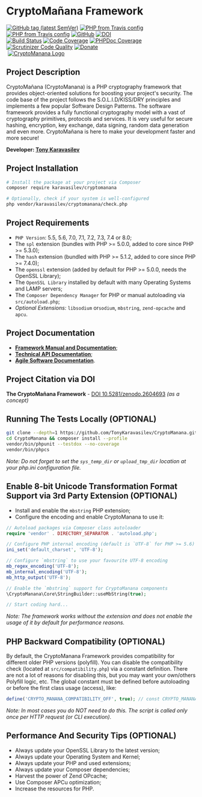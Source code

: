 # CryptoMañana Framework
[![GitHub tag (latest SemVer)](https://img.shields.io/github/tag/tonykaravasilev/cryptomanana.svg?color=blue&label=stable&style=flat-square)](https://packagist.org/packages/karavasilev/cryptomanana)
[![PHP from Travis config](https://img.shields.io/travis/php-v/TonyKaravasilev/CryptoManana.svg?style=flat-square)](https://packagist.org/packages/karavasilev/cryptomanana)
[![PHP from Travis config](https://img.shields.io/badge/php-%3C%3D%208.0-blue.svg?style=flat-square)](https://packagist.org/packages/karavasilev/cryptomanana)
[![GitHub](https://img.shields.io/github/license/tonykaravasilev/cryptomanana.svg?color=blue&label=license&style=flat-square)](https://github.com/TonyKaravasilev/CryptoManana/blob/master/LICENSE)
[![DOI](https://zenodo.org/badge/DOI/10.5281/zenodo.2604693.svg)](https://doi.org/10.5281/zenodo.2604693) <br>
[![Build Status](https://travis-ci.org/TonyKaravasilev/CryptoManana.svg?branch=master)](https://travis-ci.org/TonyKaravasilev/CryptoManana)
[![Code Coverage](https://scrutinizer-ci.com/g/TonyKaravasilev/CryptoManana/badges/coverage.png?b=master)](https://scrutinizer-ci.com/g/TonyKaravasilev/CryptoManana/?branch=master)
[![PHPDoc Coverage](https://img.shields.io/badge/PHPDoc-100%20%25-success.svg?style=flat)](https://cryptomanana.karavasilev.eu/api/)
[![Scrutinizer Code Quality](https://scrutinizer-ci.com/g/TonyKaravasilev/CryptoManana/badges/quality-score.png?b=master)](https://scrutinizer-ci.com/g/TonyKaravasilev/CryptoManana/?branch=master)
[![Donate](https://img.shields.io/badge/Donate-PayPal-Success.svg?style=flat&logo=paypal)](https://www.paypal.com/cgi-bin/webscr?cmd=_donations&business=BFKJXWRLFTFQA&currency_code=USD&source=url) <br>
&nbsp;[![CryptoManana Logo](https://cryptomanana.karavasilev.eu/images/CryptoMananaLogo.jpg)](https://cryptomanana.karavasilev.eu)

## Project Description
CryptoMañana (CryptoManana) is a PHP cryptography framework that provides object-oriented solutions for boosting your project's security.
The code base of the project follows the S.O.L.I.D/KISS/DRY principles and implements a few popular Software Design Patterns.
The software framework provides a fully functional cryptography model with a vast of cryptography primitives, protocols and services.
It is very useful for secure hashing, encryption, key exchange, data signing, random data generation and even more.
CryptoMañana is here to make your development faster and more secure!

**Developer: [Tony Karavasilev](https://www.linkedin.com/in/tony-karavasilev)**

## Project Installation
```bash
# Install the package at your project via Composer
composer require karavasilev/cryptomanana

# Optionally, check if your system is well-configured
php vendor/karavasilev/cryptomanana/check.php
```

## Project Requirements
- `PHP Version`: 5.5, 5.6, 7.0, 7.1, 7.2, 7.3, 7.4 or 8.0;
- The `spl` extension (bundles with PHP >= 5.0.0, added to core since PHP >= 5.3.0);
- The `hash` extension (bundled with PHP >= 5.1.2, added to core since PHP >= 7.4.0);
- The `openssl` extension (added by default for PHP >= 5.0.0, needs the OpenSSL Library);
- The `OpenSSL Library` installed by default with many Operating Systems and LAMP servers;
- The `Composer Dependency Manager` for PHP or manual autoloading via `src/autoload.php`;
- *Optional Extensions:* `libsodium` or`sodium`, `mbstring`, `zend-opcache` and `apcu`.

## Project Documentation
- [**Framework Manual and Documentation**](https://cryptomanana.karavasilev.eu/);
- [**Technical API Documentation**](https://cryptomanana.karavasilev.eu/api/);
- [**Agile Software Documentation**](https://cryptomanana.karavasilev.eu/testdox/).

## Project Citation via DOI
**The CryptoMañana Framework** - [DOI 10.5281/zenodo.2604693](https://doi.org/10.5281/zenodo.2604693) *(as a concept)*

## Running The Tests Locally (OPTIONAL)
```bash
git clone --depth=1 https://github.com/TonyKaravasilev/CryptoManana.git
cd CryptoManana && composer install --profile
vendor/bin/phpunit --testdox --no-coverage
vendor/bin/phpcs
```
*Note: Do not forget to set the `sys_temp_dir` or `upload_tmp_dir` location at your php.ini configuration file.*

## Enable 8-bit Unicode Transformation Format Support via 3rd Party Extension (OPTIONAL)
- Install and enable the `mbstring` PHP extension;
- Configure the encoding and enable CryptoManana to use it:
```php
// Autoload packages via Composer class autoloader
require 'vendor' . DIRECTORY_SEPARATOR . 'autoload.php';

// Configure PHP internal encoding (default is `UTF-8` for PHP >= 5.6)
ini_set('default_charset', 'UTF-8');

// Configure `mbstring` to use your favourite UTF-8 encoding
mb_regex_encoding('UTF-8');
mb_internal_encoding('UTF-8');
mb_http_output('UTF-8');

// Enable the `mbstring` support for CryptoManana components
\CryptoManana\Core\StringBuilder::useMbString(true);

// Start coding hard...
```
*Note: The framework works without the extension and does not enable the usage of it by default for performance reasons.*

## PHP Backward Compatibility (OPTIONAL)
By default, the CryptoManana Framework provides compatibility for different older PHP versions (polyfill).
You can disable the compatibility check (located at `src/compatibility.php`) via a constant definition.
There are not a lot of reasons for disabling this, but you may want your own/others Polyfill logic, etc.
The global constant must be defined before autoloading or before the first class usage (access), like:
```php
define('CRYPTO_MANANA_COMPATIBILITY_OFF', true); // const CRYPTO_MANANA_COMPATIBILITY_OFF = 1;
```
*Note: In most cases you do NOT need to do this. The script is called only once per HTTP request (or CLI execution).*

## Performance And Security Tips (OPTIONAL)
- Always update your OpenSSL Library to the latest version;
- Always update your Operating System and Kernel;
- Always update your PHP and used extensions;
- Always update your Composer dependencies;
- Harvest the power of Zend OPcache;
- Use Composer APCu optimization;
- Increase the resources for PHP.
